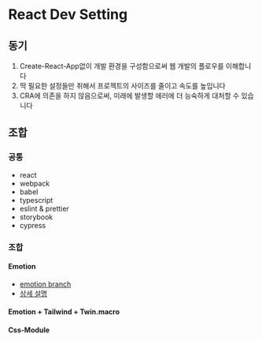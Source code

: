 # React Dev Setting

## 동기

1. Create-React-App없이 개발 환경을 구성함으로써 웹 개발의 플로우를 이해합니다
2. 딱 필요한 설정들만 취해서 프로젝트의 사이즈를 줄이고 속도를 높입니다
3. CRA에 의존을 하지 않음으로써, 미래에 발생할 에러에 더 능숙하게 대처할 수 있습니다

## 조합

### 공통

- react
- webpack
- babel
- typescript
- eslint & prettier
- storybook
- cypress

### 조합

#### Emotion
- [emotion branch](https://github.com/airman5573/react-dev-setting/tree/emotion)
- [상세 설명](https://develoger.kr/frontend/cra%ec%97%86%ec%9d%b4-%eb%a6%ac%ec%95%a1%ed%8a%b8-%ed%99%98%ea%b2%bd-%ec%84%a4%ec%a0%95/)


#### Emotion + Tailwind + Twin.macro

#### Css-Module
